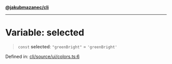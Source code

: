 [**@jakubmazanec/cli**](../../../README.md)

---

# Variable: selected

> `const` **selected**: `"greenBright"` = `'greenBright'`

Defined in:
[cli/source/ui/colors.ts:6](https://github.com/jakubmazanec/tools/blob/dcfb3b06be051bf99e23e7e35174b07af0f0fddd/packages/cli/source/ui/colors.ts#L6)
